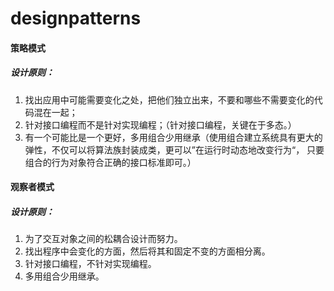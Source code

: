 # designpatterns

#### 策略模式
##### 设计原则：
1. 找出应用中可能需要变化之处，把他们独立出来，不要和哪些不需要变化的代码混在一起；
2. 针对接口编程而不是针对实现编程；（针对接口编程，关键在于多态。）
3. 有一个可能比是一个更好，多用组合少用继承（使用组合建立系统具有更大的弹性，不仅可以将算法族封装成类，更可以”在运行时动态地改变行为“，
只要组合的行为对象符合正确的接口标准即可。）

#### 观察者模式
##### 设计原则：
1. 为了交互对象之间的松耦合设计而努力。
2. 找出程序中会变化的方面，然后将其和固定不变的方面相分离。
3. 针对接口编程，不针对实现编程。
4. 多用组合少用继承。


